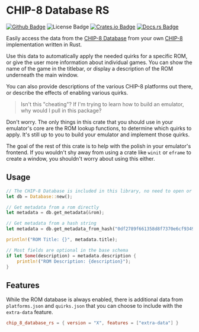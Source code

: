 # CHIP-8 Database RS

[![Github Badge][]][Github]
![License Badge][]
[![Crates.io Badge][]][Crates.io]
[![Docs.rs Badge][]][Docs.rs]

Easily access the data from the [CHIP-8 Database][] from your own [CHIP-8] implementation written in Rust.

Use this data to automatically apply the needed quirks for a specific ROM, or give the user more information about individual games. You can show the name of the game in the titlebar, or display a description of the ROM underneath the main window.

You can also provide descriptions of the various CHIP-8 platforms out there, or describe the effects of enabling various quirks.

> Isn't this "cheating"? If I'm trying to learn how to build an emulator, why would I pull in this package?

Don't worry. The only things in this crate that you should use in your emulator's core are the ROM lookup functions, to determine which quirks to apply. It's still up to you to build your emulator and implement those quirks.

The goal of the rest of this crate is to help with the polish in your emulator's frontend. If you wouldn't shy away from using a crate like `winit` or `eframe` to create a window, you shouldn't worry about using this either.

## Usage

```rust
// The CHIP-8 Database is included in this library, no need to open or download files
let db = Database::new();

// Get metadata from a rom directly
let metadata = db.get_metadata(&rom);

// Get metadata from a hash string
let metadata = db.get_metadata_from_hash("0df2789f661358d8f7370e6cf93490c5bcd44b01").unwrap();

println!("ROM Title: {}", metadata.title);

// Most fields are optional in the base schema
if let Some(description) = metadata.description {
    println!("ROM Description: {description}");
}
```

## Features

While the ROM database is always enabled, there is additional data from `platforms.json` and `quirks.json` that you can choose to include with the `extra-data` feature.

```toml
chip_8_database_rs = { version = "X", features = ["extra-data"] }
```

[CHIP-8]: https://chip-8.github.io/links/
[CHIP-8 Database]: https://github.com/chip-8/chip-8-database
[Crates.io]: https://crates.io/crates/chip8_db
[Crates.io Badge]: https://img.shields.io/crates/v/chip8_db
[Docs.rs]: https://docs.rs/crate/chip8_db
[Docs.rs Badge]: https://img.shields.io/docsrs/chip8_db/latest?logo=docsdotrs
[License Badge]: https://img.shields.io/github/license/Estus-Dev/chip-8-database-rs
[Github]: https://github.com/Estus-Dev/chip-8-database-rs
[Github Badge]: https://img.shields.io/badge/github-source-%20?logo=github
